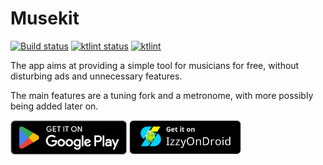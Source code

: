 # Musekit

<p>
<a href="https://github.com/Kwasow/Musekit/actions/workflows/android.yml"><img src="https://github.com/Kwasow/Musekit/actions/workflows/android.yml/badge.svg" alt="Build status"></a>
<a href="https://github.com/Kwasow/Musekit/actions/workflows/ktlint.yml"><img src="https://github.com/Kwasow/Musekit/actions/workflows/ktlint.yml/badge.svg" alt="ktlint status"></a>
<a href="https://ktlint.github.io/"><img src="https://img.shields.io/badge/code%20style-%E2%9D%A4-FF4081.svg" alt="ktlint"></a>
</p>

The app aims at providing a simple tool for musicians for free, without
disturbing ads and unnecessary features.

The main features are a tuning fork and a metronome, with more possibly
being added later on.

[<img src="assets/GooglePlay.png" height="55">](https://play.google.com/store/apps/details?id=com.kwasow.musekit)
[<img src="assets/IzzyOnDroid.png" height="55">](https://apt.izzysoft.de/fdroid/index/apk/com.kwasow.musekit)

